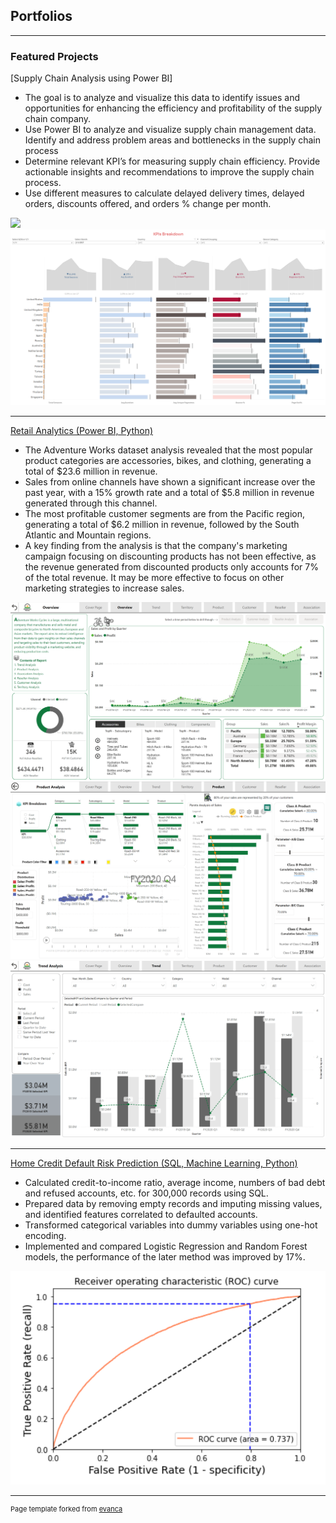 ## Portfolios

---

### Featured Projects

[Supply Chain Analysis using Power BI]
- The goal is to analyze and visualize this data to identify issues and opportunities for enhancing the efficiency and profitability of the supply chain company. 
- Use Power BI to analyze and visualize supply chain management data. Identify and address problem areas and bottlenecks in the supply chain process
- Determine relevant KPI’s for measuring supply chain efficiency. Provide actionable insights and recommendations to improve the supply chain process.
- Use different measures to calculate delayed delivery times, delayed orders, discounts offered, and orders % change per month.
<img src="Supply Chain pg 1.png?raw=true"/>
<img src="images/Google Analytic KPI.png?raw=true"/>

---
[Retail Analytics (Power BI, Python)](https://elvisliang.notion.site/Retail-Business-Analysis-546c19a059ee415a903fdf4e5b140791)
- The Adventure Works dataset analysis revealed that the most popular product categories are accessories, bikes, and clothing, generating a total of $23.6 million in revenue.
- Sales from online channels have shown a significant increase over the past year, with a 15% growth rate and a total of $5.8 million in revenue generated through this channel.
- The most profitable customer segments are from the Pacific region, generating a total of $6.2 million in revenue, followed by the South Atlantic and Mountain regions.
- A key finding from the analysis is that the company's marketing campaign focusing on discounting products has not been effective, as the revenue generated from discounted products only accounts for 7% of the total revenue. It may be more effective to focus on other marketing strategies to increase sales.
<img src="images/Retail Analytic.png?raw=true"/>
<img src="images/Retail Analytic2.png?raw=true"/>
<img src="images/Retail Analytic1.png?raw=true"/>

---
[Home Credit Default Risk Prediction (SQL, Machine Learning, Python)](https://github.com/shuchangliang/Projects/blob/master/Home%20Credit%20Default%20Risk.ipynb)
-	Calculated credit-to-income ratio, average income, numbers of bad debt and refused accounts, etc. for 300,000 records using SQL.
-	Prepared data by removing empty records and imputing missing values, and identified features correlated to defaulted accounts.
-	Transformed categorical variables into dummy variables using one-hot encoding.
-	Implemented and compared Logistic Regression and Random Forest models, the performance of the later method was improved by 17%.
<img src="images/Random Forest AOC.png?raw=true"/>






---
<p style="font-size:11px">Page template forked from <a href="https://github.com/evanca/quick-portfolio">evanca</a></p>
<!-- Remove above link if you don't want to attibute -->
